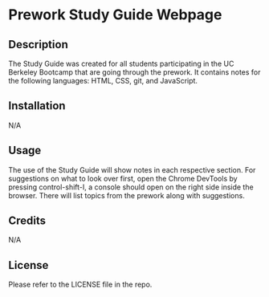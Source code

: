 # Prework Study Guide Webpage

## Description

The Study Guide was created for all students participating in the UC Berkeley Bootcamp that are going through the prework. It contains notes for the following languages: HTML, CSS, git, and JavaScript.

## Installation

N/A

## Usage

The use of the Study Guide will show notes in each respective section. For suggestions on what to look over first, open the Chrome DevTools by pressing control-shift-I, a console should open on the right side inside the browser. There will list topics from the prework along with suggestions.

## Credits

N/A

## License

Please refer to the LICENSE file in the repo.
